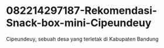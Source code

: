 # 082214297187-Rekomendasi-Snack-box-mini-Cipeundeuy
Cipeundeuy, sebuah desa yang terletak di Kabupaten Bandung
